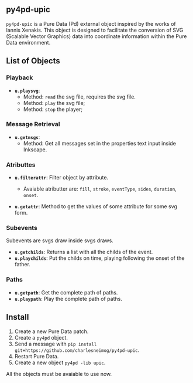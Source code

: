 ## py4pd-upic

`py4pd-upic` is a Pure Data (Pd) external object inspired by the works of Iannis Xenakis. This object is designed to facilitate the conversion of SVG (Scalable Vector Graphics) data into coordinate information within the Pure Data environment.

## List of Objects

### Playback
- **`u.playsvg`**: 
  - Method: `read` the svg file, requires the svg file.
  - Method: `play` the svg file;
  - Method: `stop` the player;
    
### Message Retrieval
- **`u.getmsgs`**: 
  - Method: Get all messages set in the properties text input inside Inkscape.
  
### Atributtes

- **`u.filterattr`**: Filter object by attribute.
    - Avaiable atributter are: `fill`, `stroke`, `eventType`, `sides`, `duration`, `onset`. 
  
- **`u.getattr`**: Method to get the values of some attribute for some svg form.

### Subevents

Subevents are svgs draw inside svgs draws. 

- **`u.getchilds`**: Returns a list with all the childs of the event.  
- **`u.playchilds`**: Put the childs on time, playing following the onset of the father.

### Paths
- **`u.getpath`**: Get the complete path of paths.
- **`u.playpath`**: Play the complete path of paths.


## Install

1. Create a new Pure Data patch.
2. Create a `py4pd` object.
3. Send a message with `pip install git+https://github.com/charlesneimog/py4pd-upic`.
4. Restart Pure Data.
5. Create a new object `py4pd -lib upic`.

All the objects must be avaiable to use now.

